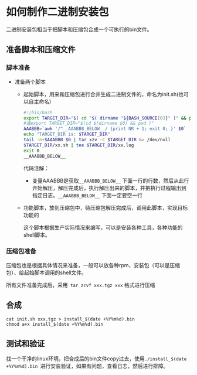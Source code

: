 # 如何制作二进制安装包

二进制安装包相当于把脚本和压缩包合成一个可执行的bin文件。

## 准备脚本和压缩文件

### 脚本准备

- 准备两个脚本

  - 起始脚本，用来和压缩包进行合并生成二进制文件的，命名为init.sh(也可以自主命名)

    ```bash
    #!/bin/bash
    export TARGET_DIR="$( cd "$( dirname "${BASH_SOURCE[0]}" )" && pwd )"
    #或export TARGET_DIR="$(cd $(dirname $0) && pwd )"
    AAABBB=`awk '/^__AAABBB_BELOW__/ {print NR + 1; exit 0; }' $0`
    echo "TARGET_DIR is: $TARGET_DIR"
    tail -n+$AAABBB $0 | tar xzv -C $TARGET_DIR &> /dev/null
    $TARGET_DIR/xx.sh | tee $TARGET_DIR/xx.log 
    exit 0
    __AAABBB_BELOW__
    
    ```

    代码注解：

    - 变量AAABBB是获取`__AAABBB_BELOW__` 下面一行的行数，然后从此行开始解压，解压完成后，执行解压出来的脚本，并把执行过程输出到指定日志。`__AAABBB_BELOW__`  下面一定要空一行

  

  

  - 功能脚本，放到压缩包中，待压缩包解压完成后，调用此脚本，实现目标功能的

    这个脚本根据生产实际情况来编写，可以是安装各种工具，各种功能的shell脚本。

### 压缩包准备

压缩包也是根据具体情况来准备，一般可以放各种rpm、安装包（可以是压缩包）、给起始脚本调用的shell文件。

所有文件准备完成后，采用` tar zcvf xxx.tgz xxx` 格式进行压缩

## 合成

```
cat init.sh xxx.tgz > install_$(date +%Y%m%d).bin
chmod a+x install_$(date +%Y%m%d).bin
```



## 测试和验证

找一个干净的linux环境，把合成后的bin文件copy过去，使用`./install_$(date +%Y%m%d).bin `进行安装验证，如果有问题，查看日志，然后进行排障。